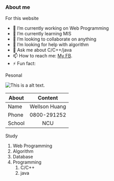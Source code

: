 ### About me

For this website

- 🔭 I’m currently working on Web Programming
- 🌱 I’m currently learning MIS
- 👯 I’m looking to collaborate on anything
- 🤔 I’m looking for help with algorithm
- 💬 Ask me about C/C++/java
- 📫 How to reach me: [My FB](https://www.facebook.com/wellsonhuang).
- ⚡ Fun fact:

Pesonal 



![This is a alt text.](https://external-content.duckduckgo.com/iu/?u=https%3A%2F%2Ftse4.mm.bing.net%2Fth%3Fid%3DOIP.zT5zHIKVA94UIOBeQwsaLwHaCa%26pid%3DApi&f=1)


| About         | Content       |
| ------------- |:-------------:|
| Name          | Wellson Huang |
| Phone         | 0800-291252   |
| School        | NCU           |


Study

1. Web Programming
2. Algorithm
3. Database
4. Programming
    1. C/C++
    1. java
